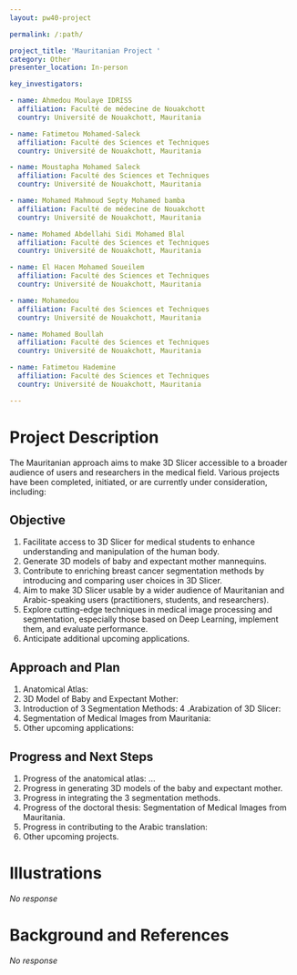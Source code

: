 ```yaml
---
layout: pw40-project

permalink: /:path/

project_title: 'Mauritanian Project '
category: Other
presenter_location: In-person

key_investigators:

- name: Ahmedou Moulaye IDRISS
  affiliation: Faculté de médecine de Nouakchott
  country: Université de Nouakchott, Mauritania

- name: Fatimetou Mohamed-Saleck
  affiliation: Faculté des Sciences et Techniques
  country: Université de Nouakchott, Mauritania

- name: Moustapha Mohamed Saleck
  affiliation: Faculté des Sciences et Techniques
  country: Université de Nouakchott, Mauritania

- name: Mohamed Mahmoud Septy Mohamed bamba
  affiliation: Faculté de médecine de Nouakchott
  country: Université de Nouakchott, Mauritania

- name: Mohamed Abdellahi Sidi Mohamed Blal
  affiliation: Faculté des Sciences et Techniques
  country: Université de Nouakchott, Mauritania

- name: El Hacen Mohamed Soueilem
  affiliation: Faculté des Sciences et Techniques
  country: Université de Nouakchott, Mauritania

- name: Mohamedou
  affiliation: Faculté des Sciences et Techniques
  country: Université de Nouakchott, Mauritania

- name: Mohamed Boullah
  affiliation: Faculté des Sciences et Techniques
  country: Université de Nouakchott, Mauritania

- name: Fatimetou Hademine
  affiliation: Faculté des Sciences et Techniques
  country: Université de Nouakchott, Mauritania

---
```


# Project Description

<!-- Add a short paragraph describing the project. -->

The Mauritanian approach aims to make 3D Slicer accessible to a broader audience of users and researchers in the medical field. Various projects have been completed, initiated, or are currently under consideration, including:

## Objective

<!-- Describe here WHAT you would like to achieve (what you will have as end result). -->

1.  Facilitate access to 3D Slicer for medical students to enhance understanding and manipulation of the human body.
2.  Generate 3D models of baby and expectant mother mannequins.
3.  Contribute to enriching breast cancer segmentation methods by introducing and comparing user choices in 3D Slicer.
4.  Aim to make 3D Slicer usable by a wider audience of Mauritanian and Arabic-speaking users (practitioners, students, and researchers).
5.  Explore cutting-edge techniques in medical image processing and segmentation, especially those based on Deep Learning, implement them, and evaluate performance.
6.  Anticipate additional upcoming applications.

## Approach and Plan

<!-- Describe here HOW you would like to achieve the objectives stated above. -->

1.  Anatomical Atlas:
2.  3D Model of Baby and Expectant Mother:
3.  Introduction of 3 Segmentation Methods:
    4 .Arabization of 3D Slicer:
4.  Segmentation of Medical Images from Mauritania:
5.  Other upcoming applications:

## Progress and Next Steps

<!-- Update this section as you make progress, describing of what you have ACTUALLY DONE.
     If there are specific steps that you could not complete then you can describe them here, too. -->

1.  Progress of the anatomical atlas: ...
2.  Progress in generating 3D models of the baby and expectant mother.
3.  Progress in integrating the 3 segmentation methods.
4.  Progress of the doctoral thesis: Segmentation of Medical Images from Mauritania.
5.  Progress in contributing to the Arabic translation:
6.  Other upcoming projects.

# Illustrations

<!-- Add pictures and links to videos that demonstrate what has been accomplished. -->

*No response*

# Background and References

<!-- If you developed any software, include link to the source code repository.
     If possible, also add links to sample data, and to any relevant publications. -->

*No response*
